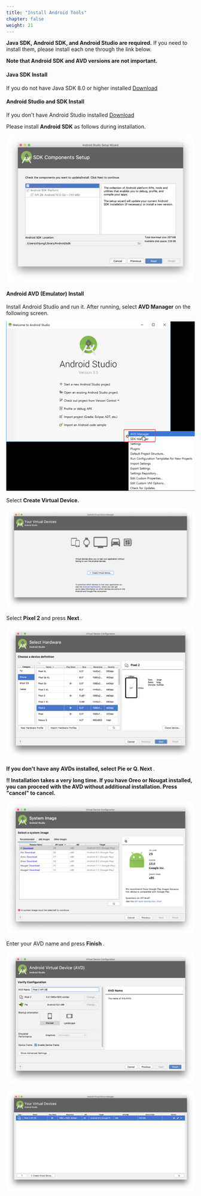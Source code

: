 ```yaml
---
title: "Install Android Tools"
chapter: false
weight: 21
---
```




**Java SDK, Android SDK, and Android Studio are required.** If you need to install them, please install each one through the link below.

**Note that Android SDK and AVD versions are not important.**

#### Java SDK Install

If you do not have Java SDK 8.0 or higher installed [Download](https://www.oracle.com/technetwork/java/javase/downloads/jdk8-downloads-2133151.html)



#### Android Studio and SDK Install

If you don't have Android Studio installed  [Download](https://developer.android.com/studio/)

Please install **Android SDK** as follows during installation.

![Create User](/images/sdkinstall.png)





#### Android AVD (Emulator) Install

Install Android Studio and run it. After running, select **AVD Manager** on the following screen.

![Create User](/images/selectavd.png)

Select <b> Create Virtual Device. </b> 

![Create User](/images/androidstudio-avd-1.png)

Select <b> Pixel 2 </b> and press <b> Next </b>.  

![Create User](/images/androidstudio-avd-2.png)

<b> If you don't have any AVDs installed, select Pie or Q. Next </b>.

<b> !! Installation takes a very long time. If you have Oreo or Nougat installed, you can proceed with the AVD without additional installation. Press "cancel" to cancel. </b>

![Create User](/images/emul-q.png)

Enter your AVD name and press <b> Finish </b>.

![Create User](/images/androidstudio-avd-4.png)

![Create User](/images/androidstudio-avd-5.png)
